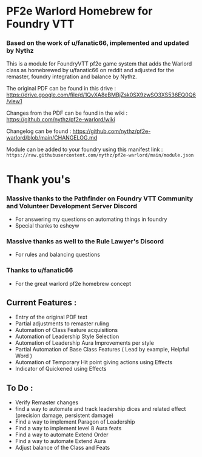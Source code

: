 # PF2e Warlord Homebrew for Foundry VTT
### Based on the work of u/fanatic66, implemented and updated by Nythz

This is a module for FoundryVTT pf2e game system that adds the Warlord class as homebrewed by u/fanatic66 on reddit and adjusted for the remaster, foundry integration and balance by Nythz.

The original PDF can be found in this drive : https://drive.google.com/file/d/1QvXA8eBMBjZsk0SX9zwSO3XS536EQ0Q6/view1

Changes from the PDF can be found in the wiki : https://github.com/nythz/pf2e-warlord/wiki

Changelog can be found : https://github.com/nythz/pf2e-warlord/blob/main/CHANGELOG.md

Module can be added to your foundry using this manifest link :
`https://raw.githubusercontent.com/nythz/pf2e-warlord/main/module.json`

# Thank you's
### Massive thanks to the Pathfinder on Foundry VTT Community and Volunteer Development Server Discord
  - For answering my questions on automating things in foundry
  - Special thanks to esheyw

### Massive thanks as well to the Rule Lawyer's Discord
  - For rules and balancing questions
    
### Thanks to u/fanatic66
  - For the great warlord pf2e homebrew concept

## Current Features :
- Entry of the original PDF text
- Partial adjustments to remaster ruling
- Automation of Class Feature acquisitions
- Automation of Leadership Style Selection
- Automation of Leadership Aura Improvements per style
- Partial Automation of Base Class Features ( Lead by example, Helpful Word )
- Automation of Temporary Hit point giving actions using Effects
- Indicator of Quickened using Effects

## To Do :
- Verify Remaster changes
- find a way to automate and track leadership dices and related effect (precision damage, persistent damage)
- Find a way to implement Paragon of Leadership
- Find a way to implement level 8 Aura feats
- Find a way to automate Extend Order
- Find a way to automate Extend Aura
- Adjust balance of the Class and Feats
